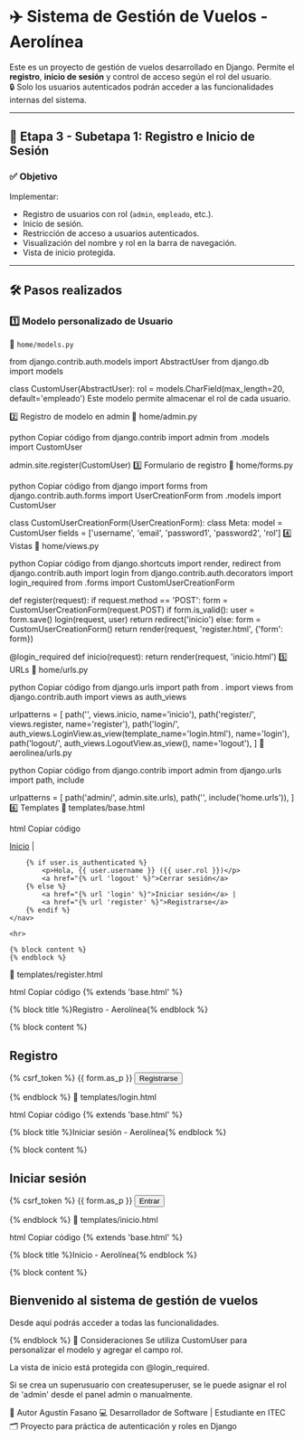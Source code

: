 # ✈️ Sistema de Gestión de Vuelos - Aerolínea

Este es un proyecto de gestión de vuelos desarrollado en Django. Permite el **registro**, **inicio de sesión** y control de acceso según el rol del usuario.  
🔒 Solo los usuarios autenticados podrán acceder a las funcionalidades internas del sistema.

---

## 🚀 Etapa 3 - Subetapa 1: Registro e Inicio de Sesión

### ✅ Objetivo

Implementar:
- Registro de usuarios con rol (`admin`, `empleado`, etc.).
- Inicio de sesión.
- Restricción de acceso a usuarios autenticados.
- Visualización del nombre y rol en la barra de navegación.
- Vista de inicio protegida.

---

## 🛠️ Pasos realizados

### 1️⃣ Modelo personalizado de Usuario

📄 `home/models.py`

from django.contrib.auth.models import AbstractUser
from django.db import models

class CustomUser(AbstractUser):
    rol = models.CharField(max_length=20, default='empleado')
Este modelo permite almacenar el rol de cada usuario.

2️⃣ Registro de modelo en admin
📄 home/admin.py

python
Copiar código
from django.contrib import admin
from .models import CustomUser

admin.site.register(CustomUser)
3️⃣ Formulario de registro
📄 home/forms.py

python
Copiar código
from django import forms
from django.contrib.auth.forms import UserCreationForm
from .models import CustomUser

class CustomUserCreationForm(UserCreationForm):
    class Meta:
        model = CustomUser
        fields = ['username', 'email', 'password1', 'password2', 'rol']
4️⃣ Vistas
📄 home/views.py

python
Copiar código
from django.shortcuts import render, redirect
from django.contrib.auth import login
from django.contrib.auth.decorators import login_required
from .forms import CustomUserCreationForm

def register(request):
    if request.method == 'POST':
        form = CustomUserCreationForm(request.POST)
        if form.is_valid():
            user = form.save()
            login(request, user)
            return redirect('inicio')
    else:
        form = CustomUserCreationForm()
    return render(request, 'register.html', {'form': form})

@login_required
def inicio(request):
    return render(request, 'inicio.html')
5️⃣ URLs
📄 home/urls.py

python
Copiar código
from django.urls import path
from . import views
from django.contrib.auth import views as auth_views

urlpatterns = [
    path('', views.inicio, name='inicio'),
    path('register/', views.register, name='register'),
    path('login/', auth_views.LoginView.as_view(template_name='login.html'), name='login'),
    path('logout/', auth_views.LogoutView.as_view(), name='logout'),
]
📄 aerolinea/urls.py

python
Copiar código
from django.contrib import admin
from django.urls import path, include

urlpatterns = [
    path('admin/', admin.site.urls),
    path('', include('home.urls')),
]
6️⃣ Templates
📄 templates/base.html

html
Copiar código
<!DOCTYPE html>
<html lang="es">
<head>
    <meta charset="UTF-8">
    <title>{% block title %}Aerolínea{% endblock %}</title>
</head>
<body>
    <nav>
        <a href="{% url 'inicio' %}">Inicio</a> |

        {% if user.is_authenticated %}
            <p>Hola, {{ user.username }} ({{ user.rol }})</p>
            <a href="{% url 'logout' %}">Cerrar sesión</a>
        {% else %}
            <a href="{% url 'login' %}">Iniciar sesión</a> |
            <a href="{% url 'register' %}">Registrarse</a>
        {% endif %}
    </nav>

    <hr>

    {% block content %}
    {% endblock %}
</body>
</html>
📄 templates/register.html

html
Copiar código
{% extends 'base.html' %}

{% block title %}Registro - Aerolínea{% endblock %}

{% block content %}
<h2>Registro</h2>
<form method="post">
    {% csrf_token %}
    {{ form.as_p }}
    <button type="submit">Registrarse</button>
</form>
{% endblock %}
📄 templates/login.html

html
Copiar código
{% extends 'base.html' %}

{% block title %}Iniciar sesión - Aerolínea{% endblock %}

{% block content %}
<h2>Iniciar sesión</h2>
<form method="post">
    {% csrf_token %}
    {{ form.as_p }}
    <button type="submit">Entrar</button>
</form>
{% endblock %}
📄 templates/inicio.html

html
Copiar código
{% extends 'base.html' %}

{% block title %}Inicio - Aerolínea{% endblock %}

{% block content %}
    <h2>Bienvenido al sistema de gestión de vuelos</h2>
    <p>Desde aquí podrás acceder a todas las funcionalidades.</p>
{% endblock %}
🧠 Consideraciones
Se utiliza CustomUser para personalizar el modelo y agregar el campo rol.

La vista de inicio está protegida con @login_required.

Si se crea un superusuario con createsuperuser, se le puede asignar el rol de 'admin' desde el panel admin o manualmente.

👤 Autor
Agustín Fasano
💻 Desarrollador de Software | Estudiante en ITEC
🗂️ Proyecto para práctica de autenticación y roles en Django


